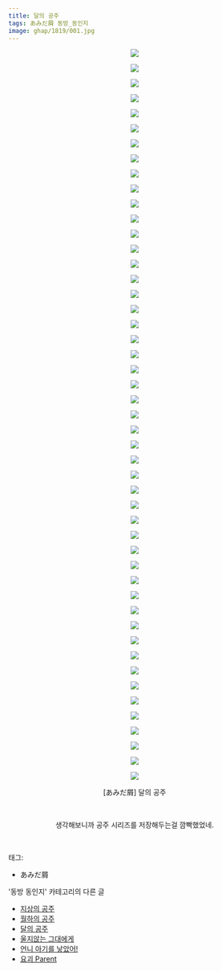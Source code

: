```yaml
---
title: 달의 공주
tags: あみだ屑 동방_동인지
image: ghap/1819/001.jpg
---
```

<div class="article">
<p style="text-align: center; clear: none; float: none;"></p>
<p style="text-align: center; clear: none; float: none;"></p>
<p style="text-align: center; clear: none; float: none;"></p>
<p style="text-align: center; clear: none; float: none;"></p>
<p style="text-align: center; clear: none; float: none;"></p>
<p style="text-align: center; clear: none; float: none;"></p>
<p style="text-align: center; clear: none; float: none;"></p>
<p style="text-align: center; clear: none; float: none;"></p>
<p style="text-align: center; clear: none; float: none;"></p>
<p style="text-align: center; clear: none; float: none;"></p>
<p style="text-align: center; clear: none; float: none;"></p>
<p style="text-align: center; clear: none; float: none;"></p>
<p style="text-align: center; clear: none; float: none;"></p>
<p style="text-align: center; clear: none; float: none;"></p>
<p style="text-align: center; clear: none; float: none;"></p>
<p style="text-align: center; clear: none; float: none;"></p>
<p style="text-align: center; clear: none; float: none;"></p>
<p style="text-align: center; clear: none; float: none;"></p>
<p style="text-align: center; clear: none; float: none;"></p>
<p style="text-align: center; clear: none; float: none;"></p>
<p style="text-align: center; clear: none; float: none;"></p>
<p style="text-align: center; clear: none; float: none;"></p>
<p style="text-align: center; clear: none; float: none;"></p>
<p style="text-align: center; clear: none; float: none;"></p>
<p style="text-align: center; clear: none; float: none;"></p>
<p style="text-align: center; clear: none; float: none;"></p>
<p style="text-align: center; clear: none; float: none;"></p>
<p style="text-align: center; clear: none; float: none;"></p>
<p style="text-align: center; clear: none; float: none;"></p>
<p style="text-align: center; clear: none; float: none;"></p>
<p style="text-align: center; clear: none; float: none;"></p>
<p style="text-align: center; clear: none; float: none;"></p>
<p style="text-align: center; clear: none; float: none;"></p>
<p style="text-align: center; clear: none; float: none;"></p>
<p style="text-align: center; clear: none; float: none;"></p>
<p style="text-align: center; clear: none; float: none;"></p>
<p style="text-align: center; clear: none; float: none;"></p>
<p style="text-align: center; clear: none; float: none;"></p>
<p style="text-align: center; clear: none; float: none;"><img src="{{ site.nasurl }}/ghap/1819/001.jpg"/></p>
<p style="text-align: center; clear: none; float: none;"><img src="{{ site.nasurl }}/ghap/1819/002.jpg"/></p>
<p style="text-align: center; clear: none; float: none;"><img src="{{ site.nasurl }}/ghap/1819/003.jpg"/></p>
<p style="text-align: center; clear: none; float: none;"><img src="{{ site.nasurl }}/ghap/1819/004.jpg"/></p>
<p style="text-align: center; clear: none; float: none;"><img src="{{ site.nasurl }}/ghap/1819/005.jpg"/></p>
<p style="text-align: center; clear: none; float: none;"><img src="{{ site.nasurl }}/ghap/1819/006.jpg"/></p>
<p style="text-align: center; clear: none; float: none;"><img src="{{ site.nasurl }}/ghap/1819/007.jpg"/></p>
<p style="text-align: center; clear: none; float: none;"><img src="{{ site.nasurl }}/ghap/1819/008.jpg"/></p>
<p style="text-align: center; clear: none; float: none;"><img src="{{ site.nasurl }}/ghap/1819/009.jpg"/></p>
<p style="text-align: center; clear: none; float: none;"><img src="{{ site.nasurl }}/ghap/1819/010.jpg"/></p>
<p style="text-align: center; clear: none; float: none;"><img src="{{ site.nasurl }}/ghap/1819/011.jpg"/></p>
<p style="text-align: center; clear: none; float: none;"><img src="{{ site.nasurl }}/ghap/1819/012.jpg"/></p>
<p style="text-align: center; clear: none; float: none;"><img src="{{ site.nasurl }}/ghap/1819/013.jpg"/></p>
<p style="text-align: center; clear: none; float: none;"><img src="{{ site.nasurl }}/ghap/1819/014.jpg"/></p>
<p style="text-align: center; clear: none; float: none;"><img src="{{ site.nasurl }}/ghap/1819/015.jpg"/></p>
<p style="text-align: center; clear: none; float: none;"><img src="{{ site.nasurl }}/ghap/1819/016.jpg"/></p>
<p style="text-align: center; clear: none; float: none;"><img src="{{ site.nasurl }}/ghap/1819/017.jpg"/></p>
<p style="text-align: center; clear: none; float: none;"><img src="{{ site.nasurl }}/ghap/1819/018.jpg"/></p>
<p style="text-align: center; clear: none; float: none;"><img src="{{ site.nasurl }}/ghap/1819/019.jpg"/></p>
<p style="text-align: center; clear: none; float: none;"><img src="{{ site.nasurl }}/ghap/1819/020.jpg"/></p>
<p style="text-align: center; clear: none; float: none;"><img src="{{ site.nasurl }}/ghap/1819/021.jpg"/></p>
<p style="text-align: center; clear: none; float: none;"><img src="{{ site.nasurl }}/ghap/1819/022.jpg"/></p>
<p style="text-align: center; clear: none; float: none;"><img src="{{ site.nasurl }}/ghap/1819/023.jpg"/></p>
<p style="text-align: center; clear: none; float: none;"><img src="{{ site.nasurl }}/ghap/1819/024.jpg"/></p>
<p style="text-align: center; clear: none; float: none;"><img src="{{ site.nasurl }}/ghap/1819/025.jpg"/></p>
<p style="text-align: center; clear: none; float: none;"><img src="{{ site.nasurl }}/ghap/1819/026.jpg"/></p>
<p style="text-align: center; clear: none; float: none;"><img src="{{ site.nasurl }}/ghap/1819/027.jpg"/></p>
<p style="text-align: center; clear: none; float: none;"><img src="{{ site.nasurl }}/ghap/1819/028.jpg"/></p>
<p style="text-align: center; clear: none; float: none;"><img src="{{ site.nasurl }}/ghap/1819/029.jpg"/></p>
<p style="text-align: center; clear: none; float: none;"><img src="{{ site.nasurl }}/ghap/1819/030.jpg"/></p>
<p style="text-align: center; clear: none; float: none;"><img src="{{ site.nasurl }}/ghap/1819/031.jpg"/></p>
<p style="text-align: center; clear: none; float: none;"><img src="{{ site.nasurl }}/ghap/1819/032.jpg"/></p>
<p style="text-align: center; clear: none; float: none;"><img src="{{ site.nasurl }}/ghap/1819/033.jpg"/></p>
<p style="text-align: center; clear: none; float: none;"><img src="{{ site.nasurl }}/ghap/1819/034.jpg"/></p>
<p style="text-align: center; clear: none; float: none;"><img src="{{ site.nasurl }}/ghap/1819/035.jpg"/></p>
<p style="text-align: center; clear: none; float: none;"><img src="{{ site.nasurl }}/ghap/1819/036.jpg"/></p>
<p style="text-align: center; clear: none; float: none;"><img src="{{ site.nasurl }}/ghap/1819/037.jpg"/></p>
<p style="text-align: center; clear: none; float: none;"><img src="{{ site.nasurl }}/ghap/1819/038.jpg"/></p>
<p style="text-align: center; clear: none; float: none;"><img src="{{ site.nasurl }}/ghap/1819/039.jpg"/></p>
<p style="text-align: center; clear: none; float: none;"><img src="{{ site.nasurl }}/ghap/1819/040.jpg"/></p>
<p style="text-align: center; clear: none; float: none;"><img src="{{ site.nasurl }}/ghap/1819/041.jpg"/></p>
<p style="text-align: center; clear: none; float: none;"><img src="{{ site.nasurl }}/ghap/1819/042.jpg"/></p>
<p style="text-align: center; clear: none; float: none;"><img src="{{ site.nasurl }}/ghap/1819/043.jpg"/></p>
<p style="text-align: center; clear: none; float: none;"><img src="{{ site.nasurl }}/ghap/1819/044.jpg"/></p>
<p style="text-align: center; clear: none; float: none;"><img src="{{ site.nasurl }}/ghap/1819/045.jpg"/></p>
<p style="text-align: center; clear: none; float: none;"><img src="{{ site.nasurl }}/ghap/1819/046.jpg"/></p>
<p style="text-align: center; clear: none; float: none;"><img src="{{ site.nasurl }}/ghap/1819/047.jpg"/></p>
<p style="text-align: center; clear: none; float: none;"><img src="{{ site.nasurl }}/ghap/1819/048.jpg"/></p>
<p style="text-align: center; clear: none; float: none;"><img src="{{ site.nasurl }}/ghap/1819/049.jpg"/></p>
<p style="text-align: center; clear: none; float: none;">[あみだ屑] 달의 공주<br/></p>
<p style="text-align: center; clear: none; float: none;"><br/></p>
<p style="text-align: center; clear: none; float: none;">생각해보니까 공주 시리즈를 저장해두는걸 깜빡했었네.</p>
<p style="text-align: center; clear: none; float: none;"><br/></p>
</div><div class="tagTrail">
<p>태그: </p>
<ul>
<li>あみだ屑</li>
</ul>
</div><div class="another">
<p>'동방 동인지' 카테고리의 다른 글</p>
<ul>
<li><a href="/2016-08-25-ghap_1821">지상의 공주</a></li>
<li><a href="/2016-08-25-ghap_1820">월하의 공주</a></li>
<li><a href="/2016-08-25-ghap_1819">달의 공주</a></li>
<li><a href="/2016-08-25-ghap_1818">울지않는 그대에게</a></li>
<li><a href="/2016-08-25-ghap_1817">언니 아기를 낳았어!</a></li>
<li><a href="/2016-08-25-ghap_1816">요괴 Parent</a></li>
</ul>
</div><div class="cb_module cb_fluid">
<div class="cb_wrt cb_profile">
</div><!-- commentList close -->
</div>